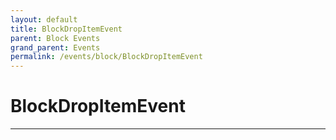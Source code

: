 ```yaml
---
layout: default
title: BlockDropItemEvent
parent: Block Events
grand_parent: Events
permalink: /events/block/BlockDropItemEvent
---
```


# BlockDropItemEvent

---
